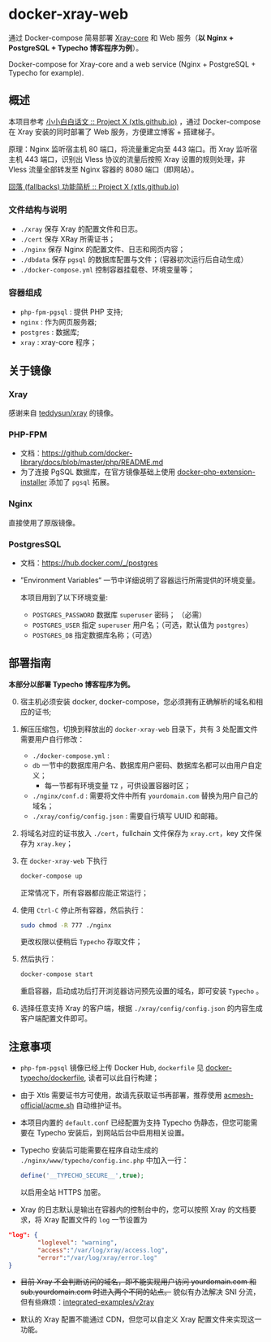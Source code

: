 # docker-xray-web

通过 Docker-compose 简易部署 [Xray-core](https://github.com/XTLS/Xray-core) 和 Web 服务（**以 Nginx + PostgreSQL + Typecho 博客程序为例**）。

Docker-compose for Xray-core and a web service (Nginx + PostgreSQL + Typecho for example).

## 概述

本项目参考 [小小白白话文 :: Project X (xtls.github.io)](https://xtls.github.io/documents/level-0/) ，通过 Docker-compose 在 Xray 安装的同时部署了 Web 服务，方便建立博客 + 搭建梯子。

原理：Nginx 监听宿主机 80 端口，将流量重定向至 443 端口。而 Xray 监听宿主机 443 端口，识别出 Vless 协议的流量后按照 Xray 设置的规则处理，非 Vless 流量全部转发至 Nginx 容器的 8080 端口（即网站）。

[回落 (fallbacks) 功能简析 :: Project X (xtls.github.io)](https://xtls.github.io/documents/level-1/fallbacks-lv1/)

### 文件结构与说明

* `./xray` 保存 Xray 的配置文件和日志。 
* `./cert` 保存 XRay 所需证书；
* `./nginx` 保存 Nginx 的配置文件、日志和网页内容；
* `./dbdata` 保存 `pgsql` 的数据库配置与文件；（容器初次运行后自动生成）
* `./docker-compose.yml` 控制容器挂载卷、环境变量等；

### 容器组成

* `php-fpm-pgsql` : 提供 PHP 支持;
* `nginx` : 作为网页服务器;
* `postgres` : 数据库;
* `xray` : xray-core 程序；

## 关于镜像

### Xray

感谢来自 [teddysun/xray](https://hub.docker.com/r/teddysun/xray) 的镜像。

### PHP-FPM

* 文档：https://github.com/docker-library/docs/blob/master/php/README.md
* 为了连接 PgSQL 数据库，在官方镜像基础上使用 [docker-php-extension-installer](https://github.com/mlocati/docker-php-extension-installer) 添加了 `pgsql` 拓展。

### Nginx

直接使用了原版镜像。

### PostgresSQL

* 文档：https://hub.docker.com/_/postgres

* ”Environment Variables“ 一节中详细说明了容器运行所需提供的环境变量。

  本项目用到了以下环境变量:

  * `POSTGRES_PASSWORD` 数据库 `superuser` 密码； （必需）
  * `POSTGRES_USER` 指定 `superuser` 用户名；（可选，默认值为 `postgres`）
  * `POSTGRES_DB` 指定数据库名称；（可选）

## 部署指南

**本部分以部署 Typecho 博客程序为例。**

0. 宿主机必须安装 docker, docker-compose，您必须拥有正确解析的域名和相应的证书; 

1. 解压压缩包，切换到释放出的 `docker-xray-web` 目录下，共有 3 处配置文件需要用户自行修改：

   * `./docker-compose.yml` : 
   * `db` 一节中的数据库用户名、数据库用户密码、数据库名都可以由用户自定义；
     * 每一节都有环境变量 `TZ` ，可供设置容器时区；
   * `./nginx/conf.d` : 需要将文件中所有 `yourdomain.com` 替换为用户自己的域名；
   * `./xray/config/config.json` : 需要自行填写 UUID 和邮箱。

2. 将域名对应的证书放入 `./cert`，fullchain 文件保存为 `xray.crt`，key 文件保存为 `xray.key`；

3. 在 `docker-xray-web` 下执行

   ```bash
   docker-compose up
   ```

   正常情况下，所有容器都应能正常运行；

4. 使用 `Ctrl-C` 停止所有容器，然后执行：

   ```bash
   sudo chmod -R 777 ./nginx
   ```

   更改权限以便稍后 `Typecho` 存取文件；

5. 然后执行：

   ```bash
   docker-compose start
   ```

   重启容器，启动成功后打开浏览器访问预先设置的域名，即可安装 `Typecho` 。

6. 选择任意支持 Xray 的客户端，根据 `./xray/config/config.json` 的内容生成客户端配置文件即可。

## 注意事项

* `php-fpm-pgsql` 镜像已经上传 Docker Hub,  `dockerfile` 见 [docker-typecho/dockerfile](https://github.com/Nativu5/docker-typecho/blob/master/php-fpm-pgsql/dockerfile), 读者可以此自行构建；

* 由于 Xtls 需要证书方可使用，故请先获取证书再部署，推荐使用 [acmesh-official/acme.sh](https://github.com/acmesh-official/acme.sh) 自动维护证书。

* 本项目内置的 `default.conf` 已经配置为支持 Typecho 伪静态，但您可能需要在 Typecho 安装后，到网站后台中启用相关设置。

* Typecho 安装后可能需要在程序自动生成的 `./nginx/www/typecho/config.inc.php` 中加入一行：

  ```php
  define('__TYPECHO_SECURE__',true);
  ```

  以启用全站 HTTPS 加密。
  
* Xray 的日志默认是输出在容器内的控制台中的，您可以按照 Xray 的文档要求，将 Xray 配置文件的 `log` 一节设置为

```json
"log": {
        "loglevel": "warning",
        "access":"/var/log/xray/access.log",
        "error":"/var/log/xray/error.log"
}
```

* ~~目前 Xray 不会判断访问的域名，即不能实现用户访问 yourdomain.com 和 sub.yourdomain.com 时进入两个不同的站点。~~ 貌似有办法解决 SNI 分流，但有些麻烦：[integrated-examples/v2ray](https://github.com/lxhao61/integrated-examples/tree/master/v2ray(other%20configuration))

* 默认的 Xray 配置不能通过 CDN，但您可以自定义 Xray 配置文件来实现这一功能。

